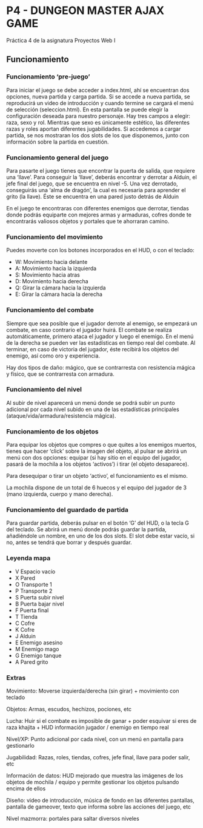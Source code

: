 # P4 - DUNGEON MASTER AJAX GAME

Práctica 4 de la asignatura Proyectos Web I

## Funcionamiento

### Funcionamiento ‘pre-juego’

Para iniciar el juego se debe acceder a index.html, ahí se encuentran dos opciones, nueva partida y carga partida.
Si se accede a nueva partida, se reproducirá un video de introducción y cuando termine se cargará el menú de selección (seleccion.html).
En esta pantalla se puede elegir la configuración deseada para nuestro personaje. Hay tres campos a elegir: raza, sexo y rol. Mientras que sexo es únicamente estético, las diferentes razas y roles aportan diferentes jugabilidades.
Si accedemos a cargar partida, se nos mostraran los dos slots de los que disponemos, junto con información sobre la partida en cuestión.

### Funcionamiento general del juego

Para pasarte el juego tienes que encontrar la puerta de salida, que requiere una ‘llave’. Para conseguir la ‘llave’, deberás encontrar y derrotar a Alduin, el jefe final del juego, que se encuentra en nivel -5.
Una vez derrotado, conseguirás una ‘alma de dragón’, la cual es necesaria para aprender el grito (la llave). Éste se encuentra en una pared justo detrás de Alduin

En el juego te encontraras con diferentes enemigos que derrotar, tiendas donde podrás equiparte con mejores armas y armaduras, cofres donde te encontrarás valiosos objetos y portales que te ahorraran camino.

### Funcionamiento del movimiento

Puedes moverte con los botones incorporados en el HUD, o con el teclado:
* W: Movimiento hacia delante
* A: Movimiento hacia la izquierda
* S: Movimiento hacia atras
* D: Movimiento hacia derecha
* Q: Girar la cámara hacia la izquierda
* E: Girar la cámara hacia la derecha

### Funcionamiento del combate

Siempre que sea posible  que el jugador derrote al enemigo, se empezará un combate, en caso contrario el jugador huirá.
El combate se realiza automáticamente, primero ataca el jugador y luego el enemigo. En el menú de la derecha se pueden ver las estadísticas en tiempo real del combate.
Al terminar, en caso de victoria del jugador, éste recibirá los objetos del enemigo, así como oro y experiencia.

Hay dos tipos de daño: mágico, que se contrarresta con resistencia mágica y físico, que se contrarresta con armadura.

### Funcionamiento del nivel

Al subir de nivel aparecerá un menú donde se podrá subir un punto adicional por cada nivel subido en una de las estadísticas principales (ataque/vida/armadura/resistencia mágica).

### Funcionamiento de los objetos

Para equipar los objetos que compres o que quites a los enemigos muertos, tienes que hacer ‘click’ sobre la imagen del objeto, al pulsar se abrirá un menú con dos opciones: equipar (si hay sitio en el equipo del jugador, pasará de la mochila a los objetos ‘activos’) i tirar (el objeto desaparece).

Para desequipar o tirar un objeto ‘activo’, el funcionamiento es el mismo.

La mochila dispone de un total de 6 huecos y el equipo del jugador de 3 (mano izquierda, cuerpo y mano derecha).

### Funcionamiento del guardado de partida

Para guardar partida, deberás pulsar en el botón ‘G’ del HUD, o la tecla G del teclado.
Se abrirá un menú donde podrás guardar la partida, añadiéndole un nombre, en uno de los dos slots.
El slot debe estar vacío, si no, antes se tendrá que borrar y después guardar.

### Leyenda mapa

* V  Espacio vacío
* X  Pared
* O  Transporte 1
* P  Transporte 2
* S  Puerta subir nivel
* B  Puerta bajar nivel
* F  Puerta final
* T  Tienda
* C  Cofre
* K  Cofre
* J  Alduin
* E  Enemigo asesino
* M  Enemigo mago
* G  Enemigo tanque
* A  Pared grito

### Extras

Movimiento: Moverse izquierda/derecha (sin girar) + movimiento con teclado

Objetos: Armas, escudos, hechizos, pociones, etc

Lucha: Huir si el combate es imposible de ganar + poder esquivar  si eres de raza khajita + HUD información jugador / enemigo en tiempo real

Nivel/XP: Punto adicional por cada nivel, con un menú en pantalla para gestionarlo

Jugabilidad: Razas, roles, tiendas, cofres, jefe final, llave para poder salir, etc

Información de datos: HUD mejorado que muestra las imágenes de los objetos de mochila / equipo y permite gestionar los objetos pulsando encima de ellos

Diseño: video de introducción, música de fondo en las diferentes pantallas, pantalla de gameover, texto que informa sobre las acciones del juego, etc

Nivel mazmorra: portales para saltar diversos niveles
